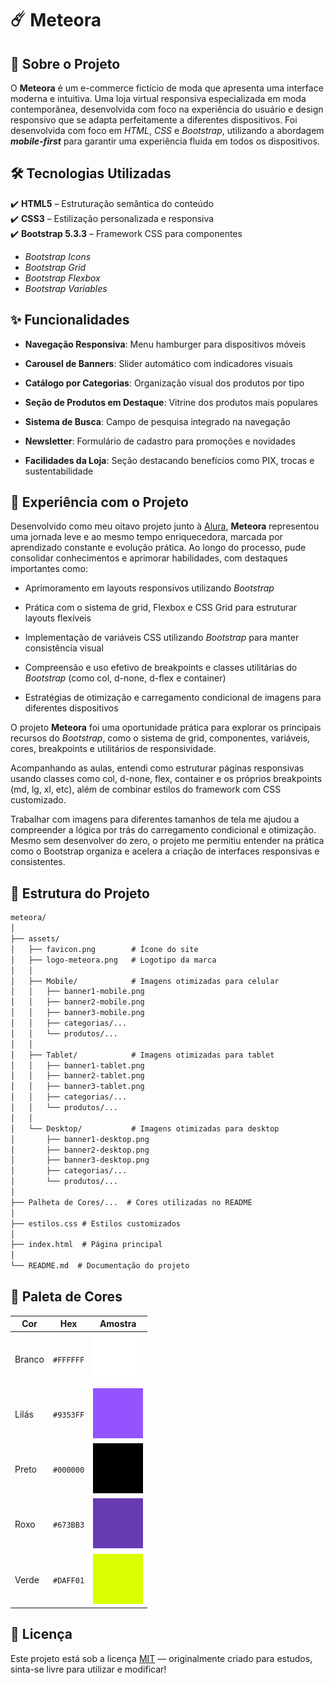 # ☄️ Meteora

## 📌 Sobre o Projeto

O **Meteora** é um e-commerce fictício de moda que apresenta uma interface moderna e intuitiva. Uma loja virtual responsiva especializada em moda contemporânea, desenvolvida com foco na experiência do usuário e design responsivo que se adapta perfeitamente a diferentes dispositivos. Foi desenvolvida com foco em *HTML*, *CSS* e *Bootstrap*, utilizando a abordagem ***mobile-first*** para garantir uma experiência fluida em todos os dispositivos.

## 🛠️ Tecnologias Utilizadas

✔️ **HTML5** – Estruturação semântica do conteúdo  
✔️ **CSS3** – Estilização personalizada e responsiva  
✔️ **Bootstrap 5.3.3** – Framework CSS para componentes

- *Bootstrap Icons*
- *Bootstrap Grid*
- *Bootstrap Flexbox*
- *Bootstrap Variables*

## ✨ Funcionalidades

- **Navegação Responsiva**: Menu hamburger para dispositivos móveis

- **Carousel de Banners**: Slider automático com indicadores visuais

- **Catálogo por Categorias**: Organização visual dos produtos por tipo

- **Seção de Produtos em Destaque**: Vitrine dos produtos mais populares

- **Sistema de Busca**: Campo de pesquisa integrado na navegação
- **Newsletter**: Formulário de cadastro para promoções e novidades

- **Facilidades da Loja**: Seção destacando benefícios como PIX, trocas e sustentabilidade

## 🚀 Experiência com o Projeto

Desenvolvido como meu oitavo projeto junto à [Alura](https://www.alura.com.br/), **Meteora** representou uma jornada leve e ao mesmo tempo enriquecedora, marcada por aprendizado constante e evolução prática. Ao longo do processo, pude consolidar conhecimentos e aprimorar habilidades, com destaques importantes como:

- Aprimoramento em layouts responsivos utilizando *Bootstrap*

- Prática com o sistema de grid, Flexbox e CSS Grid para estruturar layouts flexíveis

- Implementação de variáveis CSS utilizando *Bootstrap* para manter consistência visual

- Compreensão e uso efetivo de breakpoints e classes utilitárias do *Bootstrap* (como col, d-none, d-flex e container)

- Estratégias de otimização e carregamento condicional de imagens para diferentes dispositivos

O projeto **Meteora** foi uma oportunidade prática para explorar os principais recursos do *Bootstrap*, como o sistema de grid, componentes, variáveis, cores, breakpoints e utilitários de responsividade.

Acompanhando as aulas, entendi como estruturar páginas responsivas usando classes como col, d-none, flex, container e os próprios breakpoints (md, lg, xl, etc), além de combinar estilos do framework com CSS customizado.

Trabalhar com imagens para diferentes tamanhos de tela me ajudou a compreender a lógica por trás do carregamento condicional e otimização. Mesmo sem desenvolver do zero, o projeto me permitiu entender na prática como o Bootstrap organiza e acelera a criação de interfaces responsivas e consistentes.

## 📂 Estrutura do Projeto

```txt
meteora/
│
├── assets/
│   ├── favicon.png        # Ícone do site
│   ├── logo-meteora.png   # Logotipo da marca
│   │
│   ├── Mobile/            # Imagens otimizadas para celular
│   │   ├── banner1-mobile.png
│   │   ├── banner2-mobile.png
│   │   ├── banner3-mobile.png
│   │   ├── categorias/...
│   │   └── produtos/...
│   │
│   ├── Tablet/            # Imagens otimizadas para tablet
│   │   ├── banner1-tablet.png
│   │   ├── banner2-tablet.png
│   │   ├── banner3-tablet.png
│   │   ├── categorias/...
│   │   └── produtos/...
│   │
│   └── Desktop/           # Imagens otimizadas para desktop
│       ├── banner1-desktop.png
│       ├── banner2-desktop.png
│       ├── banner3-desktop.png
│       ├── categorias/...
│       └── produtos/...
│
├── Palheta de Cores/...  # Cores utilizadas no README
│
├── estilos.css # Estilos customizados
│
├── index.html  # Página principal
│
└── README.md  # Documentação do projeto
```

## 🎨 Paleta de Cores

| Cor    | Hex       |                  Amostra                  |
| ------ | --------- | :---------------------------------------: |
| Branco | `#FFFFFF` |  ![Branco](Palheta_de_Cores/branco.svg)   |
| Lilás  | `#9353FF` |   ![Lilás](Palheta_de_Cores/lilas.svg)    |
| Preto  | `#000000` |   ![Preto](Palheta_de_Cores/preto.svg)    |
| Roxo   | `#673BB3` |    ![Roxo](Palheta_de_Cores/roxo.svg)     |
| Verde  | `#DAFF01` | ![Verde](Palheta_de_Cores/verde_lima.svg) |

## 📜 Licença

Este projeto está sob a licença [MIT](https://opensource.org/licenses/MIT) — originalmente criado para estudos, sinta-se livre para utilizar e modificar!
